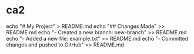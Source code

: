 # ca2
echo "# My Project" > README.md
echo "## Changes Made" >> README.md
echo "- Created a new branch: new-branch" >> README.md
echo "- Added a new file: example.txt" >> README.md
echo "- Committed changes and pushed to GitHub" >> README.md
